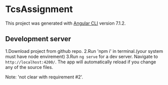 # TcsAssignment

This project was generated with [Angular CLI](https://github.com/angular/angular-cli) version 7.1.2.

## Development server
1.Download project from github repo.
2.Run 'npm i' in terminal.(your system must have node envirement)
3.Run `ng serve` for a dev server. Navigate to `http://localhost:4200/`. The app will automatically reload if you change any of the source files.

Note: 'not clear with requirement #2'.
